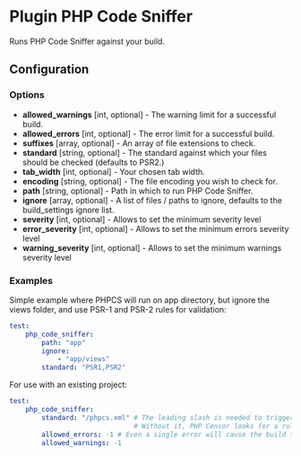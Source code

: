 Plugin PHP Code Sniffer
=======================

Runs PHP Code Sniffer against your build.

Configuration
-------------

### Options

* **allowed_warnings** [int, optional] - The warning limit for a successful build.
* **allowed_errors** [int, optional] - The error limit for a successful build.
* **suffixes** [array, optional] - An array of file extensions to check.
* **standard** [string, optional] - The standard against which your files should be checked (defaults to PSR2.)
* **tab_width** [int, optional] - Your chosen tab width.
* **encoding** [string, optional] - The file encoding you wish to check for.
* **path** [string, optional] - Path in which to run PHP Code Sniffer.
* **ignore** [array, optional] - A list of files / paths to ignore, defaults to the build_settings ignore list.
* **severity** [int, optional] - Allows to set the minimum severity level
* **error_severity** [int, optional] - Allows to set the minimum errors severity level
* **warning_severity** [int, optional] - Allows to set the minimum warnings severity level

### Examples

Simple example where PHPCS will run on app directory, but ignore the views folder, and use PSR-1 and PSR-2 rules for validation:
```yml
test:
    php_code_sniffer:
        path: "app"
        ignore:
            - "app/views"
        standard: "PSR1,PSR2"
```

For use with an existing project:
```yml
test:
    php_code_sniffer:
        standard: "/phpcs.xml" # The leading slash is needed to trigger an external ruleset.
                               # Without it, PHP Censor looks for a rule named "phpcs.xml"
        allowed_errors: -1 # Even a single error will cause the build to fail. -1 = unlimited
        allowed_warnings: -1
```
